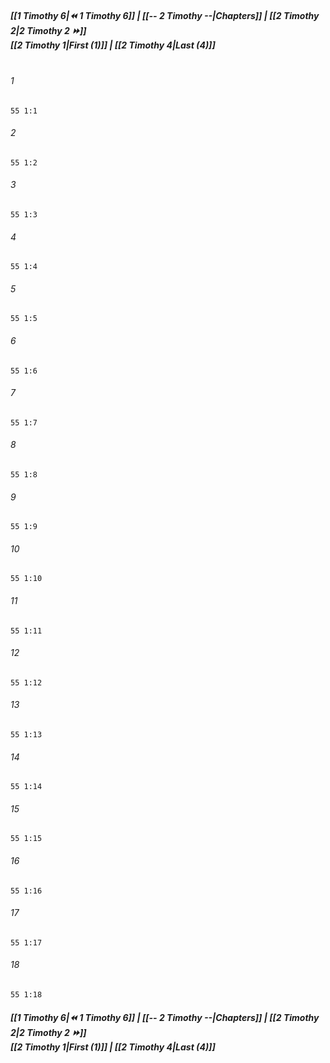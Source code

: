 
##### **[[1 Timothy 6|⏪ 1 Timothy 6]] | [[-- 2 Timothy --|Chapters]] | [[2 Timothy 2|2 Timothy 2 ⏩]]**<br>**[[2 Timothy 1|First (1)]] | [[2 Timothy 4|Last (4)]]**<br><br>

###### 1
``` verse
55 1:1
```
###### 2
``` verse
55 1:2
```
###### 3
``` verse
55 1:3
```
###### 4
``` verse
55 1:4
```
###### 5
``` verse
55 1:5
```
###### 6
``` verse
55 1:6
```
###### 7
``` verse
55 1:7
```
###### 8
``` verse
55 1:8
```
###### 9
``` verse
55 1:9
```
###### 10
``` verse
55 1:10
```
###### 11
``` verse
55 1:11
```
###### 12
``` verse
55 1:12
```
###### 13
``` verse
55 1:13
```
###### 14
``` verse
55 1:14
```
###### 15
``` verse
55 1:15
```
###### 16
``` verse
55 1:16
```
###### 17
``` verse
55 1:17
```
###### 18
``` verse
55 1:18
```

##### **[[1 Timothy 6|⏪ 1 Timothy 6]] | [[-- 2 Timothy --|Chapters]] | [[2 Timothy 2|2 Timothy 2 ⏩]]**<br>**[[2 Timothy 1|First (1)]] | [[2 Timothy 4|Last (4)]]**
